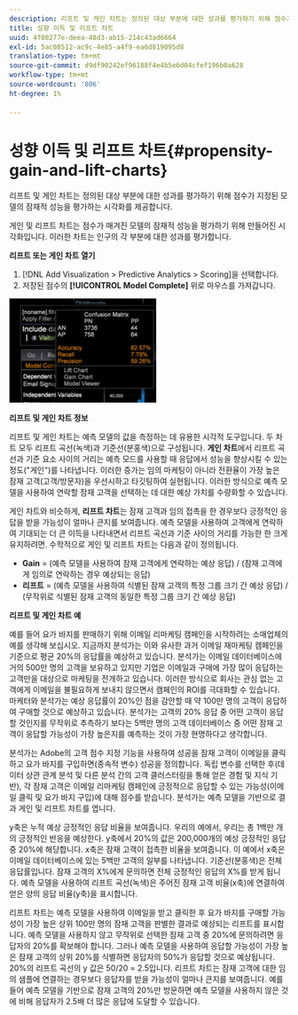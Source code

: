 ```yaml
---
description: 리프트 및 게인 차트는 정의된 대상 부분에 대한 성과를 평가하기 위해 점수가 지정된 모델의 잠재적 성능을 평가하는 시각화를 제공합니다.
title: 성향 이득 및 리프트 차트
uuid: 4f08277e-deea-48d3-ab15-214c43ad6664
exl-id: 5ac08512-ac9c-4e85-a4f9-ea6d819095d8
translation-type: tm+mt
source-git-commit: d9df90242ef96188f4e4b5e6d04cfef196b0a628
workflow-type: tm+mt
source-wordcount: '806'
ht-degree: 1%

---
```


# 성향 이득 및 리프트 차트{#propensity-gain-and-lift-charts}

리프트 및 게인 차트는 정의된 대상 부분에 대한 성과를 평가하기 위해 점수가 지정된 모델의 잠재적 성능을 평가하는 시각화를 제공합니다.

게인 및 리프트 차트는 점수가 매겨진 모델의 잠재적 성능을 평가하기 위해 만들어진 시각화입니다. 이러한 차트는 인구의 각 부분에 대한 성과를 평가합니다.

**리프트 또는 게인 차트 열기**

1. [!DNL Add Visualization > Predictive Analytics > Scoring]을 선택합니다.
1. 저장된 점수의 **[!UICONTROL Model Complete]** 위로 마우스를 가져갑니다.

![](assets/propensity_lift_gain_1.png)

**리프트 및 게인 차트 정보**

리프트 및 게인 차트는 예측 모델의 값을 측정하는 데 유용한 시각적 도구입니다. 두 차트 모두 리프트 곡선(녹색)과 기준선(분홍색)으로 구성됩니다. **게인 차트**&#x200B;에서 리프트 곡선과 기준 요소 사이의 거리는 예측 모드를 사용할 때 응답에서 성능을 향상시킬 수 있는 정도(&quot;게인&quot;)를 나타냅니다. 이러한 증가는 임의 마케팅이 아니라 전환율이 가장 높은 잠재 고객(고객/방문자)을 우선시하고 타깃팅하여 실현됩니다. 이러한 방식으로 예측 모델을 사용하여 연락할 잠재 고객을 선택하는 데 대한 예상 가치를 수량화할 수 있습니다.

게인 차트와 비슷하게, **리프트 차트**&#x200B;는 잠재 고객과 임의 접촉을 한 경우보다 긍정적인 응답을 받을 가능성이 얼마나 큰지를 보여줍니다. 예측 모델을 사용하여 고객에게 연락하여 기대되는 더 큰 이득을 나타내면서 리프트 곡선과 기준 사이의 거리를 가능한 한 크게 유지하려면. 수학적으로 게인 및 리프트 차트는 다음과 같이 정의됩니다.

* **Gain** = (예측 모델을 사용하여 잠재 고객에게 연락하는 예상 응답) / (잠재 고객에게 임의로 연락하는 경우 예상되는 응답)
* **리프트** = (예측 모델을 사용하여 식별된 잠재 고객의 특정 그룹 크기 간 예상 응답) / (무작위로 식별된 잠재 고객의 동일한 특정 그룹 크기 간 예상 응답)

**리프트 및 게인 차트 예**

예를 들어 요가 바지를 판매하기 위해 이메일 리마케팅 캠페인을 시작하려는 소매업체의 예를 생각해 보십시오. 지금까지 분석가는 이와 유사한 과거 이메일 재마케팅 캠페인을 기준으로 평균 20%의 응답률을 예상하고 있습니다. 분석가는 이메일 데이터베이스에 거의 500만 명의 고객을 보유하고 있지만 기업은 이메일과 구매에 가장 많이 응답하는 고객만을 대상으로 마케팅을 전개하고 있습니다. 이러한 방식으로 회사는 관심 없는 고객에게 이메일을 불필요하게 보내지 않으면서 캠페인의 ROI를 극대화할 수 있습니다. 마케터와 분석가는 예상 응답률이 20%인 점을 감안할 때 약 100만 명의 고객이 응답하여 구매할 것으로 예상하고 있습니다. 분석가는 고객의 20% 응답 중 어떤 고객이 응답할 것인지를 무작위로 추측하기 보다는 5백만 명의 고객 데이터베이스 중 어떤 잠재 고객이 응답할 가능성이 가장 높은지를 예측하는 것이 가장 현명하다고 생각합니다.

분석가는 Adobe의 고객 점수 지정 기능을 사용하여 성공을 잠재 고객이 이메일을 클릭하고 요가 바지를 구입하면(종속적 변수) 성공을 정의합니다. 독립 변수를 선택한 후(데이터 상관 관계 분석 및 다른 분석 간의 고객 클러스터링을 통해 얻은 경험 및 지식 기반), 각 잠재 고객은 이메일 리마케팅 캠페인에 긍정적으로 응답할 수 있는 가능성(이메일 클릭 및 요가 바지 구입)에 대해 점수를 받습니다. 분석가는 예측 모델을 기반으로 결과 게인 및 리프트 차트를 엽니다.

y축은 누적 예상 긍정적인 응답 비율을 보여줍니다. 우리의 예에서, 우리는 총 1백만 개의 긍정적인 반응을 예상한다. y축에서 20%의 값은 200,000개의 예상 긍정적인 응답 중 20%에 해당합니다. x축은 잠재 고객이 접촉한 비율을 보여줍니다. 이 예에서 x축은 이메일 데이터베이스에 있는 5백만 고객의 일부를 나타냅니다. 기준선(분홍색)은 전체 응답률입니다. 잠재 고객의 X%에게 문의하면 전체 긍정적인 응답의 X%를 받게 됩니다. 예측 모델을 사용하여 리프트 곡선(녹색)은 주어진 잠재 고객 비율(x축)에 연결하여 얻은 양의 응답 비율(y축)을 표시합니다.

리프트 차트는 예측 모델을 사용하여 이메일을 받고 클릭한 후 요가 바지를 구매할 가능성이 가장 높은 상위 100만 명의 잠재 고객을 판별한 결과로 예상되는 리프트를 표시합니다. 예측 모델을 사용하지 않고 무작위로 선택한 잠재 고객 중 20%에 문의하려면 응답자의 20%를 확보해야 합니다. 그러나 예측 모델을 사용하여 응답할 가능성이 가장 높은 잠재 고객의 상위 20%를 식별하면 응답자의 50%가 응답할 것으로 예상됩니다. 20%의 리프트 곡선의 y 값은 50/20 = 2.5입니다. 리프트 차트는 잠재 고객에 대한 임의 샘플에 연결하는 경우보다 응답자를 받을 가능성이 얼마나 큰지를 보여줍니다. 예를 들어 예측 모델을 기반으로 잠재 고객의 20%만 방문하면 예측 모델을 사용하지 않은 것에 비해 응답자가 2.5배 더 많은 응답에 도달할 수 있습니다.
